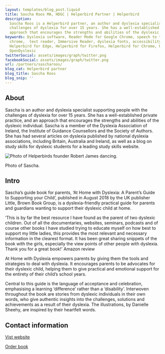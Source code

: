 ```yaml
---
layout: templates/blog_post.liquid
title: Sascha Roos MA, HDGC | Helperbird Partner | Helperbird
description:
  Sascha Roos is a Helperbird partner, an author and dyslexia specialist supporting people with the
  challenges of dyslexia for over 15 years. She has a well-established private practice, and an
  approach that encourages the strengths and abilities of the dyslexic individual.
keywords: Dyslexia software, Reader Mode for Google Chrome, speech to text for chrome, Text to speech for
  chrome,  text reader, Immersive Reader, dyslexia fonts, accessibility software, dyslexia software,
  Helperbird for Edge, Helperbird for Firefox, Helperbird for Chrome, Opendyslexic for Chrome,
  OpenDyslexic
twitterSocial: assets/images/graph/twitter.png
facebookSocial: assets/images/graph/twitter.png
url: /partners/sascharoos/
blog_cat: Helperbird partner
blog_title: Sascha Roos
blog_snip: ''
---
```


## About

Sascha is an author and dyslexia specialist supporting people with the challenges of dyslexia for
over 15 years. She has a well-established private practice, and an approach that encourages the
strengths and abilities of the dyslexic individual. Sascha is a member of the Dyslexia Association
of Ireland, the Institute of Guidance Counsellors and the Society of Authors. She has had several
articles on dyslexia published by national dyslexia associations, including Britain, Australia and
Ireland, as well as a blog on study skills for dyslexic students for a leading study skills website.

![Photo of Helperbirds founder Robert James dancing.](http://dyslexiasupport.ie/wp-content/uploads/2020/03/20181006_134701-703x1024.jpg)

Photo of Sascha.

## Intro

Sascha’s guide book for parents, ‘At Home with Dyslexia: A Parent’s Guide to Supporting your Child’,
published in August 2018 by the UK publisher Little, Brown Book Group, is a dyslexia-friendly
practical guide for parents and guardians wanting to support their dyslexic child at home.

‘This is by far the best resource I have found as the parent of two dyslexic children. Out of all
the documentaries, websites, seminars, podcasts and of course other books I have studied trying to
educate myself on how best to support my little ladies, this provides the most relevant and
necessary information in the clearest format. It has been great sharing snippets of the book with
the girls, especially the view points of other people with dyslexia. Thank you for a great book!’
Amazon review

At Home with Dyslexia empowers parents by giving them the tools and strategies to deal with
dyslexia. It encourages parents to be advocates for their dyslexic child, helping them to give
practical and emotional support for the entirety of their child’s school years.

Central to this guide is the language of acceptance and celebration, emphasising a learning
‘difference’ rather than a ‘disability’. Interwoven throughout the book are stories from dyslexic
individuals in their own words, who give authentic insights into the challenges, solutions and
achievements as a result of their dyslexia. The illustrations, by Danielle Sheehy, are inspired by
their heartfelt words.

## Contact information

[Vist website](http://dyslexiasupport.ie/about/)

[Order book](https://www.amazon.co.uk/dp/1472140656/ref=cm_sw_r_cp_ep_dp_cYdHAbQ4ZZRQ1)
